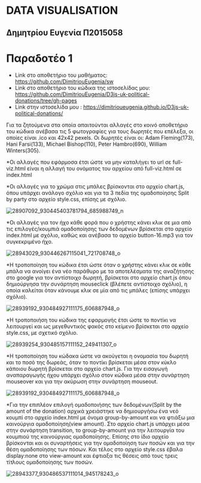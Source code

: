 # DATA VISUALISATION 
## Δημητρίου Ευγενία Π2015058

# Παραδοτέο 1

* Link στο αποθετήριο του μαθήματος: https://github.com/DimitriouEugenia/sw
* Link στο αποθετήριο του κώδικα της ιστοσελίδας μου: https://github.com/DimitriouEugenia/D3js-uk-political-donations/tree/gh-pages
* Link στην ιστοσελίδα μου : https://dimitrioueugenia.github.io/D3js-uk-political-donations/


 Για τα ζητούμενα στα οποία απαιτούνται αλλαγές στο κοινό αποθετήριο του κώδικα ανέβασα τις 5 φωτογραφίες για τους δωρητές που επέλεξα, οι οποίες είναι .ico και 42x42 pexels. Οι δωρητές είναι οι: Adam Fleming(173), Hani Farsi(133), Michael Bishop(110), Peter Hambro(690), William Winters(305).

*Οι αλλαγές που εφάρμοσα έτσι ώστε να μην καταλήγει το url σε full-viz.html είναι η αλλαγή του ονόματος του αρχείου από full-viz.html σε index.html
 
*Οι αλλαγές για το χρώμα στις μπάλες βρίσκονται στο αρχείο chart.js, όπου υπάρχει ανάλογο σχόλιο και για τα 3 πεδία της ομαδοποίησης Split by party στο αρχείο style.css, επίσης με σχόλιο.

![28907092_930445403781794_685988749_n](https://user-images.githubusercontent.com/32716043/37426733-0c0ab700-27d0-11e8-9bbf-776420297ae8.png)


*Οι αλλαγές για τον ήχο κάθε φορά που ο χρήστης κάνει κλικ σε μια από τις επιλογές/κουμπιά ομαδοποίησης των δεδομένων βρίσκεται στο αρχείο index.html με σχόλιο, καθώς και ανέβασα το αρχείο button-16.mp3 για τον συγκεκριμένο ήχο.

![28943029_930446267115041_721708748_o](https://user-images.githubusercontent.com/32716043/37427044-d0f195f2-27d0-11e8-9766-d90da0677fe1.png)

 
*Η τροποποίηση του κώδικα έτσι ώστε όταν ο χρήστης κάνει κλικ σε κάθε μπάλα να ανοίγει ένα νέο παράθυρο με τα αποτελέσματα της αναζήτησης στο google για τον αντίστοιχο δωρητή, βρίσκεται στο αρχείο chart.js όπου δημιούργησα την συνάρτηση mouseclick (βλέπετε αντίστοιχο σχόλιο), η οποία καλείται όταν κάνουμε κλικ σε μία από τις μπάλες (επίσης υπάρχει σχόλιο).

![28939192_930484927111175_606887948_o](https://user-images.githubusercontent.com/32716043/37427237-6e1405d6-27d1-11e8-86b3-d48c505a9581.png)


*Η τροποποιήση του κώδικα της εφαρμογής έτσι ώστε το ποντίκι να λειτουργεί και ως μεγεθυντικός φακός στο κείμενο βρίσκεται στο αρχείο style.css, με σχετικό σχόλιο.

![28939254_930485157111152_249411307_o](https://user-images.githubusercontent.com/32716043/37426989-a192542c-27d0-11e8-91a6-d61703484ee1.png)


*Η τροποποίηση του κώδακα ώστε να ακούγεται η ονομασία του δωρητή και το ποσό της δωρεάς, όταν το ποντίκι βρίσκεται μέσα στον κύκλο κάποιου δωρητή βρίσκεται στο αρχείο chart.js. Για την εισαγωγή αναπαραγωγής ήχου υπάρχει σχόλιο στον κώδικα μέσα στην συνάρτηση mouseover και για την ακύρωση στην συνάρτηση mouseout.

![28939192_930484927111175_606887948_o](https://user-images.githubusercontent.com/32716043/37426938-7b4d21ac-27d0-11e8-8c74-8b86a031de20.png)


*Για την επιπλέον επιλογή ομαδοποιήσης των δεδομένων(Split by the amount of the donation) αρχικά χρειάστηκε να δημιουργήσω ένα νεό κουμπί στο αρχείο index.html με όνομα group-by-amount και να φτιάξω μια καινούργια ομαδοποίηση(view amount). Στο αρχείο chart.js υπάρχει μέσα στην συνάρτηση transition, το group-by-amount για την λειτουργία του κουμπιού της καινούργιας ομαδοποίησης. Επίσης στο ίδιο αρχείο βρίσκονται και οι συναρτήσεις για την ομαδοποίηση των ποσών και για την θέση ομαδοποίησης των πόσων. Και τέλος στο αρχείο style.css έβαλα display:none στο view-amount και έφτιαξα τις θέσεις από τους τρεις τίτλους ομαδοποίησης των ποσών.

![28943377_930486537111014_945178243_o](https://user-images.githubusercontent.com/32716043/37427111-fdcd512e-27d0-11e8-8af7-88c23531f7ff.png)



